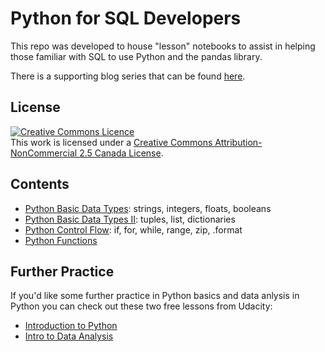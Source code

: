 # Python for SQL Developers
This repo was developed to house "lesson" notebooks to assist in helping those familiar with SQL to use Python and the pandas library.

There is a supporting blog series that can be found [here](https://rebeccaebarnes.github.io/2019/08/25/python-sql-start).

## License
<a rel="license" href="http://creativecommons.org/licenses/by-nc/2.5/ca/"><img alt="Creative Commons Licence" style="border-width:0" src="https://i.creativecommons.org/l/by-nc/2.5/ca/88x31.png" /></a><br />This work is licensed under a <a rel="license" href="http://creativecommons.org/licenses/by-nc/2.5/ca/">Creative Commons Attribution-NonCommercial 2.5 Canada License</a>.

## Contents
- [Python Basic Data Types](https://github.com/rebeccaebarnes/python-for-sql/blob/master/python_for_sql_basics.ipynb): strings, integers, floats, booleans
- [Python Basic Data Types II](https://github.com/rebeccaebarnes/python-for-sql/blob/master/python_for_sql_basics.ipynb): tuples, list, dictionaries
- [Python Control Flow](https://github.com/rebeccaebarnes/python-for-sql/blob/master/python_for_sql_flow.ipynb): if, for, while, range, zip, .format
- [Python Functions](https://github.com/rebeccaebarnes/python-for-sql/blob/master/python_for_sql_functions.ipynb)

## Further Practice
If you'd like some further practice in Python basics and data anlysis in Python you can check out these two free lessons from Udacity:
- [Introduction to Python](https://www.udacity.com/course/introduction-to-python--ud1110)
- [Intro to Data Analysis](https://www.udacity.com/course/intro-to-data-analysis--ud170)
